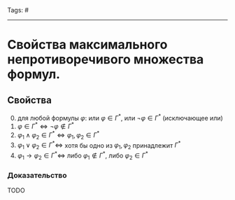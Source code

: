 Tags: #

---
# Свойства максимального непротиворечивого множества формул.

## Свойства
0) для любой формулы $\varphi$: или $\varphi \in Г^*$, или  $\neg\varphi \in Г^*$ (исключающее или)
1) $\varphi \in Г^* \Leftrightarrow \neg \varphi \notin Г^*\,$
2) $\varphi_1 \wedge \varphi_2 \in Г^* \Leftrightarrow \varphi_1,\varphi_2 \in Г^*$
3) $\varphi_1 \lor \varphi_2 \in Г^* \Leftrightarrow$ хотя бы одно из $\varphi_1,\varphi_2$ принадлежит $Г^*$
4) $\varphi_1 \rightarrow \varphi_2 \in Г^* \Leftrightarrow$ либо $\varphi_1 \notin Г^*$, либо  $\varphi_2 \in Г^*$

### Доказательство
TODO


